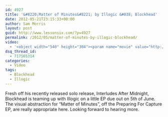 ```yaml
---
id: 4927
title: '&#8220;Matter of Minutes&#8221; by Illogic &#038; Blockhead'
date: 2012-05-21T23:15:33+00:00
author: Sam Morris
layout: post
guid: http://www.lessonsix.com/?p=4927
permalink: /2012/05/matter-of-minutes-by-illogic-blockhead/
video:
  - '<object width="540" height="304"><param name="movie" value="http://www.youtube.com/v/Q0eEQ4vXS04?version=3&amp;hl=en_GB"></param><param name="allowFullScreen" value="true"></param><param name="allowscriptaccess" value="always"></param><embed src="http://www.youtube.com/v/Q0eEQ4vXS04?version=3&amp;hl=en_GB" type="application/x-shockwave-flash" width="540" height="304" allowscriptaccess="always" allowfullscreen="true"></embed></object>'
dsq_thread_id:
  - 717565314
categories:
  - Video
tags:
  - Blockhead
  - Illogic
---
```

Fresh off his recently released solo release, Interludes After Midnight, Blockhead is teaming up with Illogic on a little EP due out on 5th of June. The visual abstraction for &#8220;Matter of Minutes&#8221;, off the Preparing For Capture EP, are really appropriate here. Looking forward to hearing more.